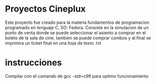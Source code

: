# Proyectos Cineplux
Este proyecto fue creado para la materia fundamentos de programacion programado en lenguaje C, SO: Fedora. Consiste en la simulacion de un punto de venta donde se puede seleccionar el asiento a comprar en el boleto de la sala de cine, tambien se puede comprar combos y al final se imprimira un ticket final en una hoja de texto .txt
# instrucciones
Compilar con el comando de gcc -std=c99 para optimo funcionamiento
